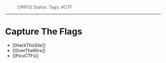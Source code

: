 > [!INFO]
> Status:
> Tags: #CTF 

----
# Capture The Flags
- [[HackThisSite]]
- [[OverTheWire]]
- [[PicoCTFs]]